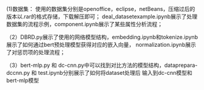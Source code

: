 (1)数据集：
使用的数据集分别是openoffice，eclipse，netBeans，压缩过后的版本以.rar的格式存储，下载解压即可；
deal_datasetexample.ipynb展示了处理数据集的流程示例，component.ipynb展示了某些属性分析流程；

（2）DBRD.py展示了使用的网络模型结构，embedding.ipynb和tokenize.ipynb展示了如何通过bert预处理模型获得对应的嵌入向量，
normalization.ipynb展示了对惩罚项的处理流程；

（3）bert-mlp.py 和 dc-cnn.py中可以找到对比方法的模型结构，dataprepara-dccnn.py 和 test.ipynb分别展示了如何将dataset处理后
输入到dc-cnn模型和bert-mlp模型
